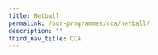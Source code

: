 ```yaml
---
title: Netball
permalink: /our-programmes/cca/netball/
description: ""
third_nav_title: CCA
---
```


